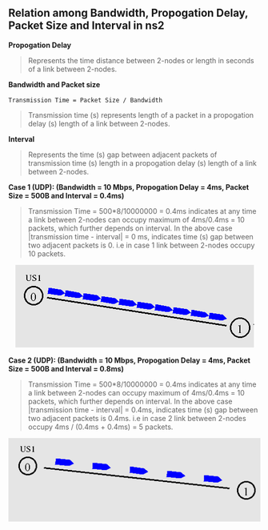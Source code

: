 ## Relation among Bandwidth, Propogation Delay, Packet Size and Interval in ns2

**Propogation Delay**

> Represents the time distance between 2-nodes or length in seconds of a link between 2-nodes.

**Bandwidth and Packet size**
```
Transmission Time = Packet Size / Bandwidth
```

> Transmission time (s) represents length of a packet in a propogation delay (s) length of a link between 2-nodes.

**Interval**

> Represents the time (s) gap between adjacent packets of transmission time (s) length in a propogation delay (s) length of a link between 2-nodes.

**Case 1 (UDP): (Bandwidth = 10 Mbps, Propogation Delay = 4ms, Packet Size = 500B and Interval = 0.4ms)**

>Transmission Time = 500\*8/10000000 = 0.4ms indicates at any time a link between 2-nodes can occupy maximum of 4ms/0.4ms = 10 packets, which further depends on interval. In the above case |transmission time - interval| = 0 ms, indicates time (s) gap between two adjacent packets is 0. i.e in case 1 link between 2-nodes occupy 10 packets.

<p align=center>
  <img src="Figures/case1.png" />
</p>

**Case 2 (UDP): (Bandwidth = 10 Mbps, Propogation Delay = 4ms, Packet Size = 500B and Interval = 0.8ms)**

>Transmission Time = 500\*8/10000000 = 0.4ms indicates at any time a link between 2-nodes can occupy maximum of 4ms/0.4ms = 10 packets, which further depends on interval. In the above case |transmission time - interval| = 0.4ms, indicates time (s) gap between two adjacent packets is 0.4ms. i.e in case 2 link between 2-nodes occupy 4ms / (0.4ms + 0.4ms) = 5 packets.

<p align=center>
  <img src="Figures/case2.png" />
</p>
